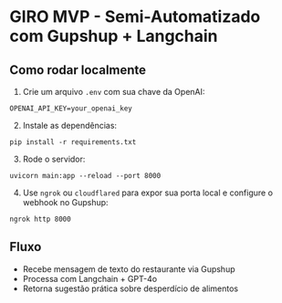 # GIRO MVP - Semi-Automatizado com Gupshup + Langchain

## Como rodar localmente

1. Crie um arquivo `.env` com sua chave da OpenAI:
```
OPENAI_API_KEY=your_openai_key
```

2. Instale as dependências:
```
pip install -r requirements.txt
```

3. Rode o servidor:
```
uvicorn main:app --reload --port 8000
```

4. Use `ngrok` ou `cloudflared` para expor sua porta local e configure o webhook no Gupshup:
```
ngrok http 8000
```

## Fluxo

- Recebe mensagem de texto do restaurante via Gupshup
- Processa com Langchain + GPT-4o
- Retorna sugestão prática sobre desperdício de alimentos